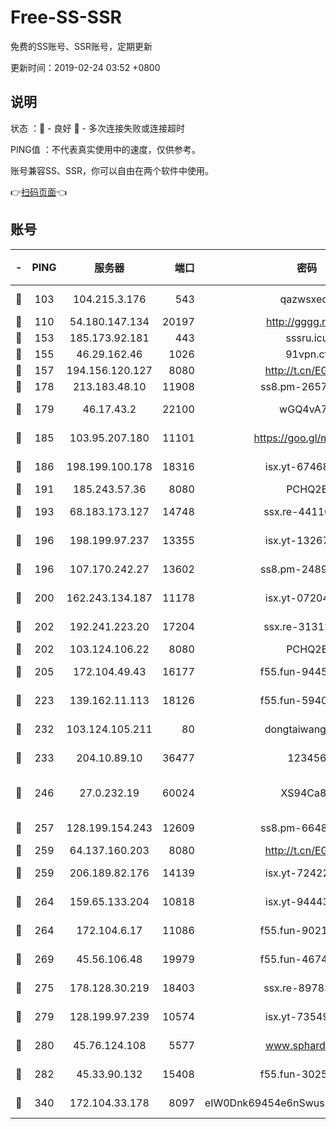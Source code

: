 # Free-SS-SSR

免费的SS账号、SSR账号，定期更新

更新时间：2019-02-24 03:52 +0800

## 说明

状态     ：🙂 - 良好 🙁 - 多次连接失败或连接超时

PING值   ：不代表真实使用中的速度，仅供参考。

账号兼容SS、SSR，你可以自由在两个软件中使用。

👉[扫码页面](https://liesauer.github.io/free-ss-ssr.github.io/)👈

## 账号

|-|PING|服务器|端口|密码|加密方式|区域|
|:----:|:----:|:-----:|-----:|:----:|:----:|:----:|
|🙂|103|104.215.3.176|543|qazwsxedc|aes-256-gcm|JP|
|🙂|110|54.180.147.134|20197|http://gggg.rocks|chacha20|KR|
|🙂|153|185.173.92.181|443|sssru.icu|rc4-md5|RU|
|🙂|155|46.29.162.46|1026|91vpn.cf|rc4-md5|RU|
|🙂|157|194.156.120.127|8080|http://t.cn/EGJIyrl|rc4-md5|RU|
|🙂|178|213.183.48.10|11908|ss8.pm-26579445|rc4-md5|RU|
|🙂|179|46.17.43.2|22100|wGQ4vA7D|aes-256-gcm|RU|
|🙂|185|103.95.207.180|11101|https://goo.gl/m1zu1p|chacha20-ietf|CN|
|🙂|186|198.199.100.178|18316|isx.yt-67468554|aes-256-cfb|US|
|🙂|191|185.243.57.36|8080|PCHQ2E|rc4-md5|US|
|🙂|193|68.183.173.127|14748|ssx.re-44110237|aes-256-cfb|US|
|🙂|196|198.199.97.237|13355|isx.yt-13267292|aes-256-cfb|US|
|🙂|196|107.170.242.27|13602|ss8.pm-24894084|aes-256-cfb|US|
|🙂|200|162.243.134.187|11178|isx.yt-07204971|aes-256-cfb|US|
|🙂|202|192.241.223.20|17204|ssx.re-31312379|aes-256-cfb|US|
|🙂|202|103.124.106.22|8080|PCHQ2E|rc4-md5|US|
|🙂|205|172.104.49.43|16177|f55.fun-94458242|aes-256-cfb|SG|
|🙂|223|139.162.11.113|18126|f55.fun-59408328|aes-256-cfb|SG|
|🙂|232|103.124.105.211|80|dongtaiwang.com|aes-256-cfb|US|
|🙂|233|204.10.89.10|36477|123456|aes-256-cfb|US|
|🙂|246|27.0.232.19|60024|XS94Ca8K|xchacha20-ietf-poly1305|HK|
|🙂|257|128.199.154.243|12609|ss8.pm-66482208|aes-256-cfb|SG|
|🙂|259|64.137.160.203|8080|http://t.cn/EGJIyrl|rc4-md5|CA|
|🙂|259|206.189.82.176|14139|isx.yt-72422097|aes-256-cfb|SG|
|🙂|264|159.65.133.204|10818|isx.yt-94443134|aes-256-cfb|SG|
|🙂|264|172.104.6.17|11086|f55.fun-90218107|aes-256-cfb|US|
|🙂|269|45.56.106.48|19979|f55.fun-46740647|aes-256-cfb|US|
|🙂|275|178.128.30.219|18403|ssx.re-89783245|aes-256-cfb|SG|
|🙂|279|128.199.97.239|10574|isx.yt-73549094|aes-256-cfb|SG|
|🙂|280|45.76.124.108|5577|www.sphard.com|aes-256-cfb|AU|
|🙂|282|45.33.90.132|15408|f55.fun-30254973|aes-256-cfb|US|
|🙂|340|172.104.33.178|8097|eIW0Dnk69454e6nSwuspv9DmS201tQ0D|aes-256-cfb|SG|

